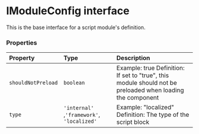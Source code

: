 # IModuleConfig interface





 
This is the base interface for a script module's definition. 





### Properties

| Property	   | Type	| Description|
|:-------------|:-------|:-----------|
|`shouldNotPreload`      | `boolean` | Example: true  Definition: If set to "true", this module should not be preloaded when loading the component |
|`type`      | `'internal' `,` 'framework' `,` 'localized'` | Example: "localized"  Definition: The type of the script block |





